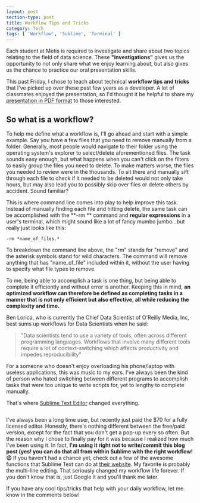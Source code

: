 ```yaml
---
layout: post
section-type: post
title: Workflow Tips and Tricks
category: Tech
tags: [ 'Workflow', 'Sublime', 'Terminal' ]
---
```


Each student at Metis is required to investigate and share about two topics relating to the field of data science. These **"investigations"** gives us the opportunity to not only share what we enjoy learning about, but also gives us the chance to practice our oral presentation skills.

This past Friday, I chose to teach about technical **workflow tips and tricks** that I've picked up over these past few years as a developer. A lot of classmates enjoyed the presentation, so I'd thought it be helpful to share my [presentation in PDF format](https://github.com/floofydugong/sf16_ds3/blob/master/investigations/submissions/floofydugong/Workflow%20Tips%20and%20Tricks.pdf) to those interested.

## So what is a workflow?

To help me define what a workflow is, I'll go ahead and start with a simple example. Say you have a few files that you need to remove manually from a folder. Generally, most people would  navigate to their folder using the operating system's explorer to select/delete aforementioned files. The task sounds easy enough, but what happens when you can't click on the filters to easily group the files you need to delete. To make matters worse, the files you needed to review were in the thousands. To sit there and manually sift through each file to check if it needed to be deleted would not only take hours, but may also lead you to possibly skip over files or delete others by accident. Sound familiar?

This is where command line comes into play to help improve this task. Instead of manually finding each file and hitting delete, the same task can be accomplished with the **-rm ** command and **regular expressions** in a user's terminal, which might sound like a lot of fancy mumbo jumbo...but really just looks like this:

```
-rm *name_of_files.*
```

To breakdown the command line above, the "rm" stands for "remove" and the asterisk symbols stand for wild characters. The command will remove anything that has "name_of_file" included within it, without the user having to specify what file types to remove.

To me, being able to accomplish a task is one thing, but being able to complete it efficiently and without error is another. Keeping this in mind, **an optimized workflow can therefore be defined as completing tasks in a manner that is not only efficient but also effective, all while reducing the complexity and time.**

Ben Lorica, who is currently the Chief Data Scientist of O'Reilly Media, Inc, best sums up workflows for Data Scientists when he said:

> "Data scientists tend to use a variety of tools, often across different programming languages. Workflows that involve many different tools require a lot of context-switching which affects productivity and impedes reproducibility"

For a someone who doesn't enjoy overloading his phone/laptop with useless applications, this was music to my ears. I've always been the kind of person who hated switching between different programs to accomplish tasks that were too unique to write scripts for, yet to lengthy to complete manually.

That's where [Sublime Text Editor](https://www.sublimetext.com/) changed everything.

<img src="{{ site.url }}{{ site.baseurl }}/images/SublimeText.png" alt="">

I've always been a long time user, but recently just paid the $70 for a fully licensed editor. Honestly, there's nothing different between the free/paid version, except for the fact that you don't get a pop-up every so often. But the reason why I chose to finally pay for it was because I realized how much I've been using it. In fact, **I'm using it right not to write/commit this blog post (yes! you can do that all from within Sublime with the right workflow! 😉**   If you haven't had a chance yet, check out a few of the awesome functions that Sublime Text can do at [their website](https://www.sublimetext.com/). My favorite is probably the multi-line editing. That seriously changed my workflow life forever. If you don't know that is, just Google it and you'll thank me later.

If you have any cool tips/tricks that help with your daily workflow, let me know in the comments below!